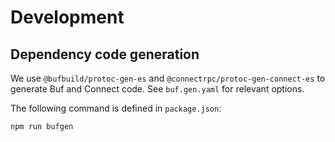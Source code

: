 # Development

## Dependency code generation

We use `@bufbuild/protoc-gen-es` and `@connectrpc/protoc-gen-connect-es` to generate Buf and Connect code. See `buf.gen.yaml` for relevant options.

The following command is defined in `package.json`:

```
npm run bufgen
```
